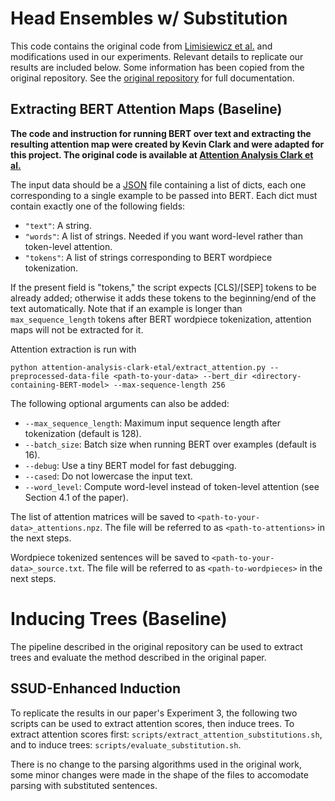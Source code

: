 # Head Ensembles w/ Substitution
This code contains the original code from [Limisiewicz et al.](https://arxiv.org/abs/2004.14620) and modifications used in our experiments. Relevant details to replicate our results are included below. Some information has been copied from the original repository. See the [original repository](https://github.com/tomlimi/BERTHeadEnsembles) for full documentation.

## Extracting BERT Attention Maps (Baseline)
**The code and instruction for running BERT over text and extracting the resulting attention map were created by Kevin Clark and 
were adapted for this project. The original code is available at [Attention Analysis Clark et al.](https://github.com/clarkkev/attention-analysis)**

The input data should be a [JSON](https://www.json.org/) file containing a
list of dicts, each one corresponding to a single example to be passed into BERT. Each dict must contain exactly one of the following fields:
* `"text"`: A string.
* `"words"`: A list of strings. Needed if you want word-level rather than
token-level attention.
* `"tokens"`: A list of strings corresponding to BERT wordpiece tokenization.

If the present field is "tokens," the script expects [CLS]/[SEP] tokens
to be already added; otherwise it adds these tokens to the
beginning/end of the text automatically.
Note that if an example is longer than `max_sequence_length` tokens
after BERT wordpiece tokenization, attention maps will not be extracted for it.

Attention extraction is run with
```
python attention-analysis-clark-etal/extract_attention.py --preprocessed-data-file <path-to-your-data> --bert_dir <directory-containing-BERT-model> --max-sequence-length 256
```
The following optional arguments can also be added:
* `--max_sequence_length`: Maximum input sequence length after tokenization (default is 128).
* `--batch_size`: Batch size when running BERT over examples (default is 16).
* `--debug`: Use a tiny BERT model for fast debugging.
* `--cased`: Do not lowercase the input text.
* `--word_level`: Compute word-level instead of token-level attention (see Section 4.1 of the paper).

The list of attention matrices will be saved to  `<path-to-your-data>_attentions.npz`. The file will be referred to as `<path-to-attentions>` in the next steps.

Wordpiece tokenized sentences will be saved to `<path-to-your-data>_source.txt`.  The file will be referred to as `<path-to-wordpieces>` in the next steps.

# Inducing Trees (Baseline)
The pipeline described in the original repository can be used to extract trees and evaluate the method described in the original paper.

## SSUD-Enhanced Induction
To replicate the results in our paper's Experiment 3, the following two scripts can be used to extract attention scores, then induce trees. To extract attention scores first: `scripts/extract_attention_substitutions.sh`, and to induce trees: `scripts/evaluate_substitution.sh`. 

There is no change to the parsing algorithms used in the original work, some minor changes were made in the shape of the files to accomodate parsing with substituted sentences.

